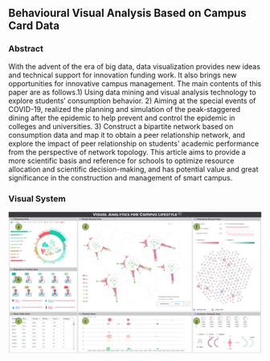 ## Behavioural Visual Analysis Based on Campus Card Data

### Abstract
 With the advent of the era of big data, data visualization provides new ideas and technical support for innovation funding work. It also brings new opportunities for innovative campus management. The main contents of this paper are as follows.1) Using data mining and visual analysis technology to explore students’ consumption behavior. 2) Aiming at the special events of COVID-19, realized the planning and simulation of the peak-staggered dining after the epidemic to help prevent and control the epidemic in colleges and universities. 3) Construct a bipartite network based on consumption data and map it to obtain a peer relationship network, and explore the impact of peer relationship on students' academic performance from the perspective of network topology. This article aims to provide a more scientific basis and reference for schools to optimize resource allocation and scientific decision-making, and has potential value and great significance in the construction and management of smart campus.

### Visual System

 ![](assets/images/system1.png)
